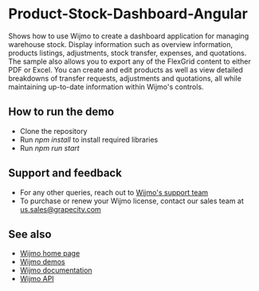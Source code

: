 # Product-Stock-Dashboard-Angular
Shows how to use Wijmo to create a dashboard application for managing warehouse stock. Display information such as overview information, products listings, adjustments, stock transfer, expenses, and quotations. The sample also allows you to export any of the FlexGrid content to either PDF or Excel. You can create and edit products as well as view detailed breakdowns of transfer requests, adjustments and quotations, all while maintaining up-to-date information within Wijmo's controls.


## How to run the demo
- Clone the repository 
- Run *npm install* to install required libraries
- Run *npm run start*


## Support and feedback
- For any other queries, reach out to [Wijmo's support team](https://www.grapecity.com/my-account/my-support)
- To purchase or renew your Wijmo license, contact our sales team at [us.sales@grapecity.com](mailto:us.sales@grapecity.com)


## See also
- [Wijmo home page](https://www.grapecity.com/wijmo/)
- [Wijmo demos](https://www.grapecity.com/wijmo/demos/)
- [Wijmo documentation](https://www.grapecity.com/wijmo/docs/GettingStarted/Introduction)
- [Wijmo API](https://www.grapecity.com/wijmo/api/)
